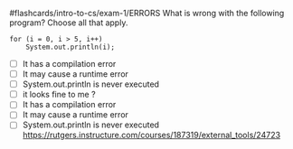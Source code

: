 #flashcards/intro-to-cs/exam-1/ERRORS
What is wrong with the following program? Choose all that apply.
```
for (i = 0, i > 5, i++)
    System.out.println(i);
```
- [ ] It has a compilation error
- [ ] It may cause a runtime error
- [ ] System.out.println is never executed
- [ ] it looks fine to me
?
- [ ] It has a compilation error
- [ ] It may cause a runtime error
- [ ] System.out.println is never executed
https://rutgers.instructure.com/courses/187319/external_tools/24723
<!--SR:!2022-10-04,47,250-->

